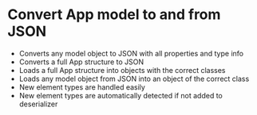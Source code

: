 Convert App model to and from JSON
===================================

  - Converts any model object to JSON with all properties and type info
  - Converts a full App structure to JSON
  - Loads a full App structure into objects with the correct classes
  - Loads any model object from JSON into an object of the correct class
  - New element types are handled easily
  - New element types are automatically detected if not added to deserializer